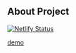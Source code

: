 ## About Project

[![Netlify Status](https://api.netlify.com/api/v1/badges/348b4ea1-60d3-4d6d-9356-2cf60f6e4de3/deploy-status)](https://app.netlify.com/sites/casestudyinnovance/deploys)

[demo](https://casestudyinnovance.netlify.app/)

